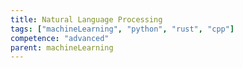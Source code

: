 ```yaml
---
title: Natural Language Processing
tags: ["machineLearning", "python", "rust", "cpp"]
competence: "advanced"
parent: machineLearning
---
```

